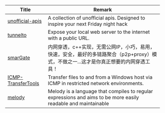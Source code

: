 | Title                             | Remark |
| --------- | ------ |
|[unofficial-apis](https://github.com/Rolstenhouse/unofficial-apis)|A collection of unofficial apis. Designed to inspire your next Friday night hack|
|[tunnelto](https://github.com/agrinman/tunnelto)|Expose your local web server to the internet with a public URL.|
|[smarGate](https://github.com/lazy-luo/smarGate)|内网穿透，c++实现，无需公网IP，小巧，易用，快速，安全，最好的多链路聚合（p2p+proxy）模式，不做之一...这才是你真正想要的内网穿透工具！|
|[ICMP-TransferTools](https://github.com/icyguider/ICMP-TransferTools)|Transfer files to and from a Windows host via ICMP in restricted network environments.|
|[melody](https://github.com/yoav-lavi/melody)|Melody is a language that compiles to regular expressions and aims to be more easily readable and maintainable|
